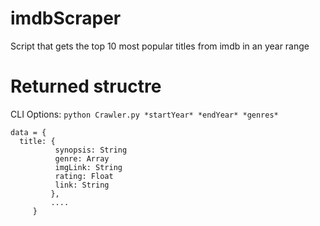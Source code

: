 # imdbScraper
Script that gets the top 10 most popular titles from imdb in an year range


# Returned structre

CLI Options: 
``` python Crawler.py *startYear* *endYear* *genres* ```

```
data = {
  title: { 
          synopsis: String
          genre: Array
          imgLink: String
          rating: Float
          link: String
         },
         ....
     }
```
         
        
